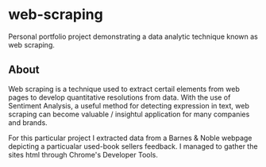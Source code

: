 # web-scraping
Personal portfolio project demonstrating a data analytic technique known as web scraping.

## About
Web scraping is a technique used to extract certail elements from web pages to develop quantitative resolutions from data. With the use of Sentiment Analysis, a useful method for detecting expression in text, web scraping can become valuable / insightul application for many companies and brands.

For this particular project I extracted data from a Barnes & Noble webpage depicting a particualar used-book sellers feedback. I managed to gather the sites html through Chrome's Developer Tools.
